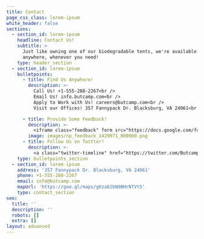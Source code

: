 ```yaml
---
title: Contact
page_css_class: lorem-ipsum
white_header: false
sections:
  - section_id: lorem-ipsum
    headline: Contact Us!
    subtitle: >
      Just like owning one of our biodegradable tents, we're available anytime,
      anywhere, whenever you need!
    type: header_section
  - section_id: lorem-ipsum
    bulletpoints:
      - title: Find Us Anywhere!
        description: >-
          Call Us! +1-555-288-2267<br />
          Email Us! info.butcamp.com<br />
          Apply to Work with Us! careers@butcamp.com<br />
          Visit our Offices! 357 Fannypack Dr. Blacksburg, VA 24061<br />

      - title: Provide Some Feedback!
        description: >-
          <iframe class="feedback" form src="https://docs.google.com/forms/d/e/1FAIpQLScqyfJpyYEMwDUy81ZctaZYGe6IZ7yDZdkz7p-g8d5vf5pXQQ/viewform?embedded=true" width="100%" height="1700px" frameborder="0" marginheight="0" marginwidth="0">Loading…</iframe>
        image: images/np_feedback_1429971_000000.png
      - title: Follow Us on Twitter!
        description: >-
          <a class="twitter-timeline" href="https://twitter.com/ButcampInc?ref_src=twsrc%5Etfw" width="800" >Tweets by Büt Camp, Inc.</a> <script async src="https://platform.twitter.com/widgets.js" charset="utf-8"></script>
    type: bulletpoints_section
  - section_id: lorem-ipsum
    address: '357 Fannypack Dr. Blacksburg, VA 24061'
    phone: +1-555-288-2267
    email: info@bütcamp.com
    mapUrl: 'https://goo.gl/maps/g6za62bN9BHrNTVt5'
    type: contact_section
seo:
  title: ''
  description: ''
  robots: []
  extra: []
layout: advanced
---
```

